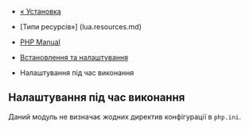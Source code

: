 - [« Установка](lua.installation.md)
- [Типи ресурсів»] (lua.resources.md)

- [PHP Manual](index.md)
- [Встановлення та налаштування](lua.setup.md)
- Налаштування під час виконання

## Налаштування під час виконання

Даний модуль не визначає жодних директив конфігурації в `php.ini`.
